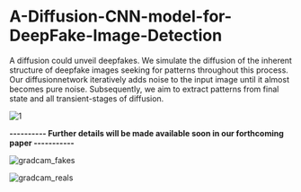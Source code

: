 # A-Diffusion-CNN-model-for-DeepFake-Image-Detection

A diffusion could unveil deepfakes. We simulate the diffusion of the inherent structure of deepfake images seeking for patterns throughout this process. Our diffusionnetwork iteratively adds noise to the input image until it almost becomes pure noise. Subsequently, we aim to extract patterns from final state and all transient-stages of diffusion.


![1](https://github.com/EmmanuelPintelas/A-Diffusion-CNN-model-for-DeepFake-Image-Detection/assets/68348589/69cbb8ab-dcbb-4681-9085-3916261d1d83)




**---------- Further details will be made available soon in our forthcoming paper -----------**


![gradcam_fakes](https://github.com/EmmanuelPintelas/A-Diffusion-CNN-model-for-DeepFake-Image-Detection/assets/68348589/e40c64af-dd48-45bc-9f7e-36acd0510a97)

![gradcam_reals](https://github.com/EmmanuelPintelas/A-Diffusion-CNN-model-for-DeepFake-Image-Detection/assets/68348589/b03cf030-6c8f-4951-b8b2-a0f54a090e32)
